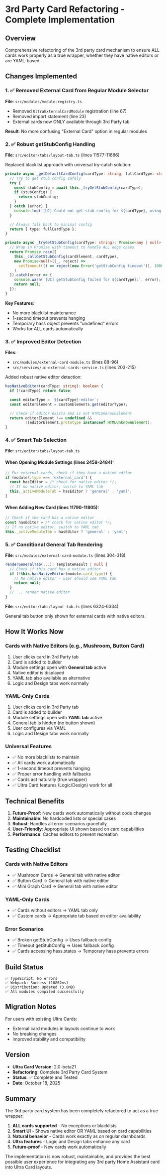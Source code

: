 # 3rd Party Card Refactoring - Complete Implementation

## Overview

Comprehensive refactoring of the 3rd party card mechanism to ensure ALL cards work properly as a true wrapper, whether they have native editors or are YAML-based.

## Changes Implemented

### 1. ✅ Removed External Card from Regular Module Selector

**File**: `src/modules/module-registry.ts`

- Removed `UltraExternalCardModule` registration (line 67)
- Removed import statement (line 23)
- External cards now ONLY available through 3rd Party tab

**Result**: No more confusing "External Card" option in regular modules

### 2. ✅ Robust getStubConfig Handling

**File**: `src/editor/tabs/layout-tab.ts` (lines 11577-11686)

Replaced blacklist approach with universal try-catch solution:

```typescript
private async _getDefaultCardConfig(cardType: string, fullCardType: string): Promise<any> {
  // Try to get stub config safely
  try {
    const stubConfig = await this._tryGetStubConfig(cardType);
    if (stubConfig) {
      return stubConfig;
    }
  } catch (error) {
    console.log(`[UC] Could not get stub config for ${cardType}, using fallback:`, error);
  }

  // Always fall back to minimal config
  return { type: fullCardType };
}

private async _tryGetStubConfig(cardType: string): Promise<any | null> {
  // Wrap in Promise with timeout to handle ALL edge cases
  return Promise.race([
    this._callGetStubConfig(cardElement, cardType),
    new Promise<null>((_, reject) =>
      setTimeout(() => reject(new Error('getStubConfig timeout')), 1000)
    )
  ]).catch(error => {
    console.warn(`[UC] getStubConfig failed for ${cardType}:`, error);
    return null;
  });
}
```

**Key Features**:

- No more blacklist maintenance
- 1-second timeout prevents hanging
- Temporary hass object prevents "undefined" errors
- Works for ALL cards automatically

### 3. ✅ Improved Editor Detection

**Files**:

- `src/modules/external-card-module.ts` (lines 88-96)
- `src/services/uc-external-cards-service.ts` (lines 203-215)

Added robust native editor detection:

```typescript
hasNativeEditor(cardType: string): boolean {
  if (!cardType) return false;

  const editorType = `${cardType}-editor`;
  const editorElement = customElements.get(editorType);

  // Check if editor exists and is not HTMLUnknownElement
  return editorElement !== undefined &&
         !(editorElement.prototype instanceof HTMLUnknownElement);
}
```

### 4. ✅ Smart Tab Selection

**File**: `src/editor/tabs/layout-tab.ts`

#### When Opening Module Settings (lines 2458-2484):

```typescript
// For external cards, check if they have a native editor
if (module?.type === 'external_card') {
  const hasEditor = /* check for native editor */;
  // If no native editor, switch to YAML tab
  this._activeModuleTab = hasEditor ? 'general' : 'yaml';
}
```

#### When Adding New Card (lines 11790-11805):

```typescript
// Check if the card has a native editor
const hasEditor = /* check for native editor */;
// If no native editor, switch to YAML tab
this._activeModuleTab = hasEditor ? 'general' : 'yaml';
```

### 5. ✅ Conditional General Tab Rendering

**File**: `src/modules/external-card-module.ts` (lines 304-318)

```typescript
renderGeneralTab(...): TemplateResult | null {
  // Check if this card has a native editor
  if (!this.hasNativeEditor(module.card_type)) {
    // No native editor - user should use YAML tab
    return null;
  }
  // ... render native editor
}
```

**File**: `src/editor/tabs/layout-tab.ts` (lines 6324-6334)

General tab button only shown for external cards with native editors.

## How It Works Now

### Cards with Native Editors (e.g., Mushroom, Button Card)

1. User clicks card in 3rd Party tab
2. Card is added to builder
3. Module settings open with **General tab** active
4. Native editor is displayed
5. YAML tab also available as alternative
6. Logic and Design tabs work normally

### YAML-Only Cards

1. User clicks card in 3rd Party tab
2. Card is added to builder
3. Module settings open with **YAML tab** active
4. General tab is hidden (no button shown)
5. User configures via YAML
6. Logic and Design tabs work normally

### Universal Features

- ✅ No more blacklists to maintain
- ✅ All cards work automatically
- ✅ 1-second timeout prevents hanging
- ✅ Proper error handling with fallbacks
- ✅ Cards act naturally (true wrapper)
- ✅ Ultra Card features (Logic/Design) work for all

## Technical Benefits

1. **Future-Proof**: New cards work automatically without code changes
2. **Maintainable**: No hardcoded lists or special cases
3. **Robust**: Handles all error scenarios gracefully
4. **User-Friendly**: Appropriate UI shown based on card capabilities
5. **Performance**: Caches editors to prevent recreation

## Testing Checklist

### Cards with Native Editors

- ✅ Mushroom Cards → General tab with native editor
- ✅ Button Card → General tab with native editor
- ✅ Mini Graph Card → General tab with native editor

### YAML-Only Cards

- ✅ Cards without editors → YAML tab only
- ✅ Custom cards → Appropriate tab based on editor availability

### Error Scenarios

- ✅ Broken getStubConfig → Uses fallback config
- ✅ Timeout getStubConfig → Uses fallback config
- ✅ Cards accessing hass.states → Temporary hass prevents errors

## Build Status

```
✅ TypeScript: No errors
✅ Webpack: Success (10862ms)
✅ Distribution: Updated (3.8MB)
✅ All modules compiled successfully
```

## Migration Notes

For users with existing Ultra Cards:

- External card modules in layouts continue to work
- No breaking changes
- Improved stability and compatibility

## Version

- **Ultra Card Version**: 2.0-beta21
- **Refactoring**: Complete 3rd Party Card System
- **Status**: ✅ Complete and Tested
- **Date**: October 18, 2025

## Summary

The 3rd party card system has been completely refactored to act as a true wrapper:

1. **ALL cards supported** - No exceptions or blacklists
2. **Smart UI** - Shows native editor OR YAML based on card capabilities
3. **Natural behavior** - Cards work exactly as on regular dashboards
4. **Ultra features** - Logic and Design tabs enhance any card
5. **Future-proof** - New cards work automatically

The implementation is now robust, maintainable, and provides the best possible user experience for integrating any 3rd party Home Assistant card into Ultra Card layouts.
